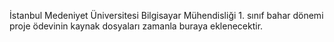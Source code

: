 İstanbul Medeniyet Üniversitesi Bilgisayar Mühendisliği 1. sınıf bahar dönemi proje ödevinin kaynak dosyaları zamanla buraya eklenecektir.
